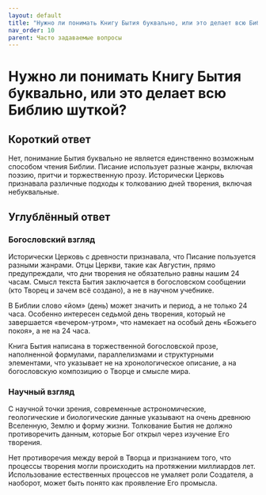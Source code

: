 ```yaml
---
layout: default
title: "Нужно ли понимать Книгу Бытия буквально, или это делает всю Библию шуткой?"
nav_order: 10
parent: Часто задаваемые вопросы
---
```


# Нужно ли понимать Книгу Бытия буквально, или это делает всю Библию шуткой?

## Короткий ответ

Нет, понимание Бытия буквально не является единственно возможным способом чтения Библии. Писание использует разные жанры, включая поэзию, притчи и торжественную прозу. Исторически Церковь признавала различные подходы к толкованию дней творения, включая небуквальные.

## Углублённый ответ

### Богословский взгляд

Исторически Церковь с древности признавала, что Писание пользуется разными жанрами. Отцы Церкви, такие как Августин, прямо предупреждали, что дни творения не обязательно равны нашим 24 часам. Смысл текста Бытия заключается в богословском сообщении (кто Творец и зачем всё создано), а не в научном учебнике.

В Библии слово «йом» (день) может значить и период, а не только 24 часа. Особенно интересен седьмой день творения, который не завершается «вечером-утром», что намекает на особый день «Божьего покоя», а не на 24 часа.

Книга Бытия написана в торжественной богословской прозе, наполненной формулами, параллелизмами и структурными элементами, что указывает не на хронологическое описание, а на богословскую композицию о Творце и смысле мира.

### Научный взгляд

С научной точки зрения, современные астрономические, геологические и биологические данные указывают на очень древнюю Вселенную, Землю и форму жизни. Толкование Бытия не должно противоречить данным, которые Бог открыл через изучение Его творения.

Нет противоречия между верой в Творца и признанием того, что процессы творения могли происходить на протяжении миллиардов лет. Использование естественных процессов не умаляет роли Создателя, а наоборот, может быть понято как проявление Его промысла.